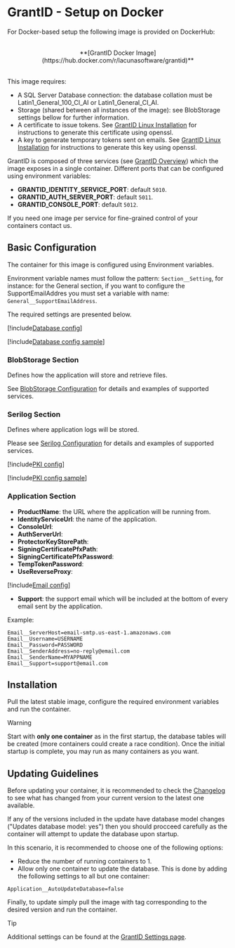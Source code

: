 ﻿# GrantID - Setup on Docker

For Docker-based setup the following image is provided on DockerHub:

<br />
<center>
**[GrantID Docker Image](https://hub.docker.com/r/lacunasoftware/grantid)**
</center>
<br />

This image requires: 

* A SQL Server Database connection: the database collation must be Latin1_General_100_CI_AI or Latin1_General_CI_AI. 
* Storage (shared between all instances of the image): see BlobStorage settings bellow for further information.
* A certificate to issue tokens. See [GrantID Linux Installation](../linux/index.md) for instructions to generate this certificate using openssl.
* A key to generate temporary tokens sent on emails. See [GrantID Linux Installation](../linux/index.md) for instructions to generate this key using openssl.

GrantID is composed of three services (see [GrantID Overview](../index.md)) which the image exposes in a single container. Different ports that can be configured using environment
variables:

* **GRANTID_IDENTITY_SERVICE_PORT**: default `5010`.
* **GRANTID_AUTH_SERVER_PORT**: default `5011`.
* **GRANTID_CONSOLE_PORT**: default `5012`.

If you need one image per service for fine-grained control of your containers contact us.

## Basic Configuration

The container for this image is configured using Environment variables.

Environment variable names must follow the pattern: `Section__Setting`, for instance: for the General section, if you want to
configure the SupportEmailAddres you must set a variable with name: `General__SupportEmailAddress`.

The required settings are presented below.

[!include[Database config](../../../includes/spa-config/database-config.md)]

[!include[Database config sample](../../../includes/spa-config/database-config-sample.md)]

### BlobStorage Section

Defines how the application will store and retrieve files.

See [BlobStorage Configuration](./blob-storage.md) for details and examples of supported services.

### Serilog Section

Defines where application logs will be stored. 

Please see [Serilog Configuration](./serilog.md) for details and examples of supported services.

[!include[PKI config](../../../includes/spa-config/pki-config.md)]

[!include[PKI config sample](../../../includes/spa-config/pki-config-sample.md)]

### Application Section

* **ProductName**: the URL where the application will be running from.
* **IdentityServiceUrl**: the name of the application.
* **ConsoleUrl**:
* **AuthServerUrl**:
* **ProtectorKeyStorePath**:
* **SigningCertificatePfxPath**:
* **SigningCertificatePfxPassword**:
* **TempTokenPassword**:
* **UseReverseProxy**:

[!include[Email config](../../../includes/spa-config/email-config.md)]
* **Support**: the support email which will be included at the bottom of every email sent by the application.

Example:

```
Email__ServerHost=email-smtp.us-east-1.amazonaws.com
Email__Username=USERNAME
Email__Password=PASSWORD
Email__SenderAddress=no-reply@email.com
Email__SenderName=MYAPPNAME
Email__Support=support@email.com
```

## Installation

Pull the latest stable image, configure the required environment variables and run the container. 

> [!WARNING]
> Start with **only one container** as in the first startup, the database tables will be created (more containers could create a race condition). 
> Once the initial startup is complete, you may run as many containers as you want.

## Updating Guidelines

Before updating your container, it is recommended to check the [Changelog](../../changelog.md) to see what has changed from your 
current version to the latest one available.

If any of the versions included in the update have database model changes ("Updates database model: yes") then you
should procceed carefully as the container will attempt to update the database upon startup.

In this scenario, it is recommended to choose one of the following options:

* Reduce the number of running containers to 1.
* Allow only one container to update the database. This is done by adding the following settings to all but one container:

```
Application__AutoUpdateDatabase=false
```

Finally, to update simply pull the image with tag corresponding to the desired version and run the container.

> [!TIP]
> Additional settings can be found at the [GrantID Settings page](../settings.md).